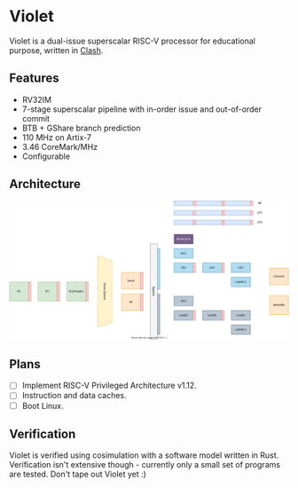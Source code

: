 # Violet

Violet is a dual-issue superscalar RISC-V processor for educational purpose, written in [Clash](https://github.com/clash-lang/clash-compiler).

## Features

- RV32IM
- 7-stage superscalar pipeline with in-order issue and out-of-order commit
- BTB + GShare branch prediction
- 110 MHz on Artix-7
- 3.46 CoreMark/MHz
- Configurable

## Architecture

![Architecture](res/Violet.svg)

## Plans

- [ ] Implement RISC-V Privileged Architecture v1.12.
- [ ] Instruction and data caches.
- [ ] Boot Linux.

## Verification

Violet is verified using cosimulation with a software model written in Rust. Verification isn't extensive though - currently
only a small set of programs are tested. Don't tape out Violet yet :)

